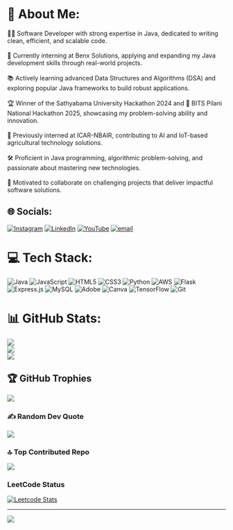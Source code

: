 # 💫 About Me:
👨‍💻 Software Developer with strong expertise in Java, dedicated to writing clean, efficient, and scalable code.<br><br>💼 Currently interning at Benx Solutions, applying and expanding my Java development skills through real-world projects.<br><br>📚 Actively learning advanced Data Structures and Algorithms (DSA) and exploring popular Java frameworks to build robust applications.<br><br>🏆 Winner of the Sathyabama University Hackathon 2024 and 🥇 BITS Pilani National Hackathon 2025, showcasing my problem-solving ability and innovation.<br><br>🌱 Previously interned at ICAR-NBAIR, contributing to AI and IoT-based agricultural technology solutions.<br><br>🛠️ Proficient in Java programming, algorithmic problem-solving, and passionate about mastering new technologies.<br><br>🤝 Motivated to collaborate on challenging projects that deliver impactful software solutions.


## 🌐 Socials:
[![Instagram](https://img.shields.io/badge/Instagram-%23E4405F.svg?logo=Instagram&logoColor=white)](https://www.instagram.com/zinni.th?igsh=dzdxZHpscGxnN3Vr&utm_source=qr) [![LinkedIn](https://img.shields.io/badge/LinkedIn-%230077B5.svg?logo=linkedin&logoColor=white)](https://www.linkedin.com/in/zinnith/) [![YouTube](https://img.shields.io/badge/YouTube-%23FF0000.svg?logo=YouTube&logoColor=white)](https://www.youtube.com/@GREENSAGESOLUTIONS) [![email](https://img.shields.io/badge/Email-D14836?logo=gmail&logoColor=white)](mailto:zinnithvmj@gmail.com) 

# 💻 Tech Stack:
![Java](https://img.shields.io/badge/java-%23ED8B00.svg?style=for-the-badge&logo=openjdk&logoColor=white) ![JavaScript](https://img.shields.io/badge/javascript-%23323330.svg?style=for-the-badge&logo=javascript&logoColor=%23F7DF1E) ![HTML5](https://img.shields.io/badge/html5-%23E34F26.svg?style=for-the-badge&logo=html5&logoColor=white) ![CSS3](https://img.shields.io/badge/css3-%231572B6.svg?style=for-the-badge&logo=css3&logoColor=white) ![Python](https://img.shields.io/badge/python-3670A0?style=for-the-badge&logo=python&logoColor=ffdd54) ![AWS](https://img.shields.io/badge/AWS-%23FF9900.svg?style=for-the-badge&logo=amazon-aws&logoColor=white) ![Flask](https://img.shields.io/badge/flask-%23000.svg?style=for-the-badge&logo=flask&logoColor=white) ![Express.js](https://img.shields.io/badge/express.js-%23404d59.svg?style=for-the-badge&logo=express&logoColor=%2361DAFB) ![MySQL](https://img.shields.io/badge/mysql-4479A1.svg?style=for-the-badge&logo=mysql&logoColor=white) ![Adobe](https://img.shields.io/badge/adobe-%23FF0000.svg?style=for-the-badge&logo=adobe&logoColor=white) ![Canva](https://img.shields.io/badge/Canva-%2300C4CC.svg?style=for-the-badge&logo=Canva&logoColor=white) ![TensorFlow](https://img.shields.io/badge/TensorFlow-%23FF6F00.svg?style=for-the-badge&logo=TensorFlow&logoColor=white) ![Git](https://img.shields.io/badge/git-%23F05033.svg?style=for-the-badge&logo=git&logoColor=white)
# 📊 GitHub Stats:
![](https://github-readme-stats.vercel.app/api?username=Zinnith&theme=dark&hide_border=false&include_all_commits=false&count_private=false)<br/>
![](https://nirzak-streak-stats.vercel.app/?user=Zinnith&theme=dark&hide_border=false)<br/>
![](https://github-readme-stats.vercel.app/api/top-langs/?username=Zinnith&theme=dark&hide_border=false&include_all_commits=false&count_private=false&layout=compact)

## 🏆 GitHub Trophies
![](https://github-profile-trophy.vercel.app/?username=Zinnith&theme=radical&no-frame=false&no-bg=true&margin-w=4)

### ✍️ Random Dev Quote
![](https://quotes-github-readme.vercel.app/api?type=horizontal&theme=gruvbox)

### 🔝 Top Contributed Repo
![](https://github-contributor-stats.vercel.app/api?username=Zinnith&limit=5&theme=vue&combine_all_yearly_contributions=true)
###  LeetCode Status
[![Leetcode Stats](https://leetcard.jacoblin.cool/Zinnith)](https://leetcode.com/u/zinnithvmj/)

---
[![](https://visitcount.itsvg.in/api?id=Zinnith&icon=4&color=3)](https://visitcount.itsvg.in)

<!-- Proudly created with GPRM ( https://gprm.itsvg.in ) -->
